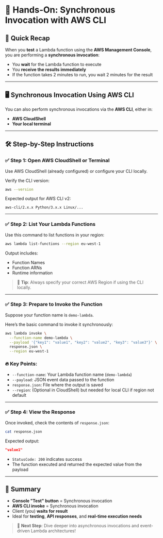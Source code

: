 
# 🧪 Hands-On: Synchronous Invocation with AWS CLI

## 📘 Quick Recap

When you **test** a Lambda function using the **AWS Management Console**, you are performing a **synchronous invocation**:
- You **wait** for the Lambda function to execute
- You **receive the results immediately**
- If the function takes 2 minutes to run, you wait 2 minutes for the result

---

## 🖥️ Synchronous Invocation Using AWS CLI

You can also perform synchronous invocations via the **AWS CLI**, either in:
- **AWS CloudShell**
- **Your local terminal**

---

## 🛠️ Step-by-Step Instructions

### ✅ Step 1: Open AWS CloudShell or Terminal

Use AWS CloudShell (already configured) or configure your CLI locally.

Verify the CLI version:

```bash
aws --version
```

Expected output for AWS CLI v2:

```
aws-cli/2.x.x Python/3.x.x Linux/...
```

---

### ✅ Step 2: List Your Lambda Functions

Use this command to list functions in your region:

```bash
aws lambda list-functions --region eu-west-1
```

Output includes:
- Function Names
- Function ARNs
- Runtime information

> 📌 **Tip**: Always specify your correct AWS Region if using the CLI locally.

---

### ✅ Step 3: Prepare to Invoke the Function

Suppose your function name is `demo-lambda`.

Here’s the basic command to invoke it synchronously:

```bash
aws lambda invoke \
  --function-name demo-lambda \
  --payload '{"key1": "value1", "key2": "value2", "key3": "value3"}' \
  response.json \
  --region eu-west-1
```

### 🔥 Key Points:
- `--function-name`: Your Lambda function name (`demo-lambda`)
- `--payload`: JSON event data passed to the function
- `response.json`: File where the output is saved
- `--region`: (Optional in CloudShell) but needed for local CLI if region not default

---

### ✅ Step 4: View the Response

Once invoked, check the contents of `response.json`:

```bash
cat response.json
```

Expected output:

```json
"value1"
```

- `StatusCode: 200` indicates success
- The function executed and returned the expected value from the payload

---

## 🧠 Summary

- **Console "Test" button** = Synchronous invocation
- **AWS CLI invoke** = Synchronous invocation
- Client (you) **waits for result**
- Ideal for **testing**, **API responses**, and **real-time execution needs**

> 🚀 **Next Step**: Dive deeper into asynchronous invocations and event-driven Lambda architectures!
